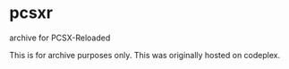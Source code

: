 # pcsxr
archive for PCSX-Reloaded

This is for archive purposes only. This was originally hosted on codeplex.
